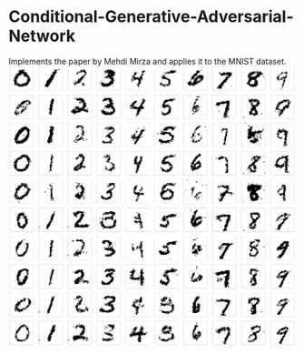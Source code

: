 # Conditional-Generative-Adversarial-Network
 Implements the paper by Mehdi Mirza and applies it to the MNIST dataset.
![Generated](generated.png)